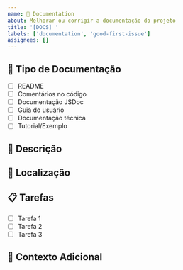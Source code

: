 ```yaml
---
name: 📖 Documentation
about: Melhorar ou corrigir a documentação do projeto
title: '[DOCS] '
labels: ['documentation', 'good-first-issue']
assignees: []
---
```


## 📝 Tipo de Documentação
- [ ] README
- [ ] Comentários no código
- [ ] Documentação JSDoc
- [ ] Guia do usuário
- [ ] Documentação técnica
- [ ] Tutorial/Exemplo

## 🎯 Descrição
<!-- Descreva o que precisa ser documentado ou melhorado -->

## 📍 Localização
<!-- Onde a documentação deve ser adicionada/modificada -->

## 📋 Tarefas
- [ ] Tarefa 1
- [ ] Tarefa 2
- [ ] Tarefa 3

## 💼 Contexto Adicional
<!-- Qualquer contexto adicional sobre a documentação solicitada -->